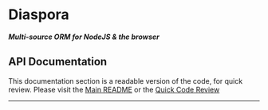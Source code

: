 # Diaspora

***Multi-source ORM for NodeJS & the browser***

## API Documentation

This documentation section is a readable version of the code, for quick review. Please visit the [Main README](../index.html) or the [Quick Code Review](../docco/index.html)

---